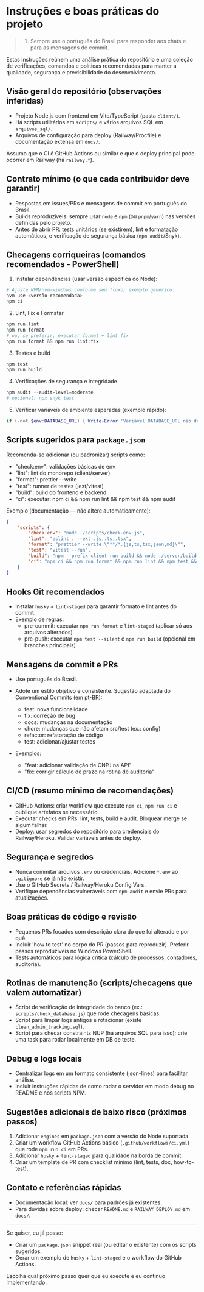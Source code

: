 
# Instruções e boas práticas do projeto

> 1) Sempre use o português do Brasil para responder aos chats e para as mensagens de commit.

Estas instruções reúnem uma análise prática do repositório e uma coleção de verificações, comandos e políticas recomendadas para manter a qualidade, segurança e previsibilidade do desenvolvimento.

## Visão geral do repositório (observações inferidas)

- Projeto Node.js com frontend em Vite/TypeScript (pasta `client/`).
- Há scripts utilitários em `scripts/` e vários arquivos SQL em `arquivos_sql/`.
- Arquivos de configuração para deploy (Railway/Procfile) e documentação extensa em `docs/`.

Assumo que o CI é GitHub Actions ou similar e que o deploy principal pode ocorrer em Railway (há `railway.*`).

## Contrato mínimo (o que cada contribuidor deve garantir)

- Respostas em issues/PRs e mensagens de commit em português do Brasil.
- Builds reproduzíveis: sempre usar `node` e `npm` (ou `pnpm`/`yarn`) nas versões definidas pelo projeto.
- Antes de abrir PR: tests unitários (se existirem), lint e formatação automáticos, e verificação de segurança básica (`npm audit`/Snyk).

## Checagens corriqueiras (comandos recomendados - PowerShell)

1. Instalar dependências (usar versão específica do Node):

```powershell
# Ajuste NVM/nvm-windows conforme seu fluxo; exemplo genérico:
nvm use <versão-recomendada>
npm ci
```

2. Lint, Fix e Formatar

```powershell
npm run lint
npm run format
# ou, se preferir, executar format + lint fix
npm run format && npm run lint:fix
```

3. Testes e build

```powershell
npm test
npm run build
```

4. Verificações de segurança e integridade

```powershell
npm audit --audit-level=moderate
# opcional: npx snyk test
```

5. Verificar variáveis de ambiente esperadas (exemplo rápido):

```powershell
if (-not $env:DATABASE_URL) { Write-Error 'Variável DATABASE_URL não definida' }
```

## Scripts sugeridos para `package.json`

Recomenda-se adicionar (ou padronizar) scripts como:

- "check:env": validações básicas de env
- "lint": lint do monorepo (client/server)
- "format": prettier --write
- "test": runner de testes (jest/vitest)
- "build": build do frontend e backend
- "ci": executar: npm ci && npm run lint && npm test && npm audit

Exemplo (documentação — não altere automaticamente):

```json
{
	"scripts": {
		"check:env": "node ./scripts/check-env.js",
		"lint": "eslint . --ext .js,.ts,.tsx",
		"format": "prettier --write \"**/*.{js,ts,tsx,json,md}\"",
		"test": "vitest --run",
		"build": "npm --prefix client run build && node ./server/build-script.js",
		"ci": "npm ci && npm run format && npm run lint && npm test && npm audit --audit-level=moderate"
	}
}
```

## Hooks Git recomendados

- Instalar `husky` + `lint-staged` para garantir formato e lint antes do commit.
- Exemplo de regras:
	- pre-commit: executar `npm run format` e `lint-staged` (aplicar só aos arquivos alterados)
	- pre-push: executar `npm test --silent` e `npm run build` (opcional em branches principais)

## Mensagens de commit e PRs

- Use português do Brasil.
- Adote um estilo objetivo e consistente. Sugestão adaptada do Conventional Commits (em pt-BR):

	- feat: nova funcionalidade
	- fix: correção de bug
	- docs: mudanças na documentação
	- chore: mudanças que não afetam src/test (ex.: config)
	- refactor: refatoração de código
	- test: adicionar/ajustar testes

- Exemplos:
	- "feat: adicionar validação de CNPJ na API"
	- "fix: corrigir cálculo de prazo na rotina de auditoria"

## CI/CD (resumo mínimo de recomendações)

- GitHub Actions: criar workflow que execute `npm ci`, `npm run ci` e publique artefatos se necessário.
- Executar checks em PRs: lint, tests, build e audit. Bloquear merge se algum falhar.
- Deploy: usar segredos do repositório para credenciais do Railway/Heroku. Validar variáveis antes do deploy.

## Segurança e segredos

- Nunca commitar arquivos `.env` ou credenciais. Adicione `*.env` ao `.gitignore` se já não existir.
- Use o GitHub Secrets / Railway/Heroku Config Vars.
- Verifique dependências vulneráveis com `npm audit` e envie PRs para atualizações.

## Boas práticas de código e revisão

- Pequenos PRs focados com descrição clara do que foi alterado e por quê.
- Incluir 'how to test' no corpo do PR (passos para reproduzir). Preferir passos reproduzíveis no Windows PowerShell.
- Tests automáticos para lógica crítica (cálculo de processos, contadores, auditoria).

## Rotinas de manutenção (scripts/checagens que valem automatizar)

- Script de verificação de integridade do banco (ex.: `scripts/check_database.js`) que rode checagens básicas.
- Script para limpar logs antigos e rotacionar (existe `clean_admin_tracking.sql`).
- Script para checar constraints NUP (há arquivos SQL para isso); crie uma task para rodar localmente em DB de teste.

## Debug e logs locais

- Centralizar logs em um formato consistente (json-lines) para facilitar análise.
- Incluir instruções rápidas de como rodar o servidor em modo debug no README e nos scripts NPM.

## Sugestões adicionais de baixo risco (próximos passos)

1. Adicionar `engines` em `package.json` com a versão do Node suportada.
2. Criar um workflow GitHub Actions básico (`.github/workflows/ci.yml`) que rode `npm run ci` em PRs.
3. Adicionar `husky` + `lint-staged` para qualidade na borda de commit.
4. Criar um template de PR com checklist mínimo (lint, tests, doc, how-to-test).

## Contato e referências rápidas

- Documentação local: ver `docs/` para padrões já existentes.
- Para dúvidas sobre deploy: checar `README.md` e `RAILWAY_DEPLOY.md` em `docs/`.

---

Se quiser, eu já posso:
- Criar um `package.json` snippet real (ou editar o existente) com os scripts sugeridos.
- Gerar um exemplo de `husky` + `lint-staged` e o workflow do GitHub Actions.

Escolha qual próximo passo quer que eu execute e eu continuo implementando.
